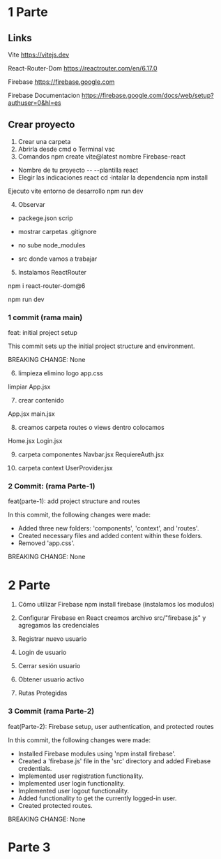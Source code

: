 # 1 Parte

## Links

Vite
https://vitejs.dev

React-Router-Dom
https://reactrouter.com/en/6.17.0

Firebase
https://firebase.google.com

Firebase Documentacion
https://firebase.google.com/docs/web/setup?authuser=0&hl=es


## Crear proyecto

1. Crear una carpeta 
2. Abrirla desde cmd o Terminal vsc
3. Comandos
npm create vite@latest 
nombre Firebase-react
- Nombre de tu proyecto -- --plantilla react
- Elegir las indicaciones
react
cd <directorio de tu nuevo proyecto>
·intalar la dependencia
npm install 

Ejecuto vite entorno de desarrollo 
npm run dev 

4. Observar
- packege.json scrip

- mostrar carpetas 
.gitignore
- no sube node_modules

- src donde vamos a trabajar

5. Instalamos 
ReactRouter

npm i react-router-dom@6

npm run dev

### 1 commit (rama main)

feat: initial project setup

This commit sets up the initial project structure and environment.

BREAKING CHANGE: None


6. limpieza
elimino
logo
app.css

limpiar App.jsx

7. crear contenido

App.jsx
main.jsx

8. creamos carpeta routes o views dentro colocamos

Home.jsx
Login.jsx

9. carpeta componentes
Navbar.jsx
RequiereAuth.jsx

10. carpeta context
UserProvider.jsx

### 2 Commit: (rama Parte-1)
feat(parte-1): add project structure and routes

In this commit, the following changes were made:
- Added three new folders: 'components', 'context', and 'routes'.
- Created necessary files and added content within these folders.
- Removed 'app.css'.

BREAKING CHANGE: None

# 2 Parte

1. Cómo utilizar Firebase
npm install firebase (instalamos los modulos)

2. Configurar Firebase en React
creamos archivo src/"firebase.js" y agregamos las credenciales

3. Registrar nuevo usuario


4. Login de usuario


5. Cerrar sesión usuario


6. Obtener usuario activo


7. Rutas Protegidas

### 3 Commit (rama Parte-2)
feat(Parte-2): Firebase setup, user authentication, and protected routes

In this commit, the following changes were made:
- Installed Firebase modules using 'npm install firebase'.
- Created a 'firebase.js' file in the 'src' directory and added Firebase credentials.
- Implemented user registration functionality.
- Implemented user login functionality.
- Implemented user logout functionality.
- Added functionality to get the currently logged-in user.
- Created protected routes.

BREAKING CHANGE: None


# Parte 3